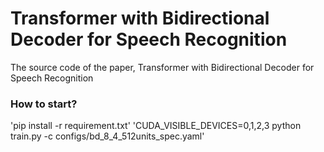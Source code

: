 # Transformer with Bidirectional Decoder for Speech Recognition
The source code of the paper, Transformer with Bidirectional Decoder for Speech Recognition
### How to start?
'pip install -r requirement.txt'
'CUDA_VISIBLE_DEVICES=0,1,2,3 python train.py -c configs/bd_8_4_512units_spec.yaml'
